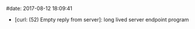#date: 2017-08-12 18:09:41
  * [curl: (52) Empty reply from server]: long lived server endpoint program
